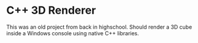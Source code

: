 # C++ 3D Renderer
This was an old project from back in highschool.
Should render a 3D cube inside a Windows console using native C++ libraries.